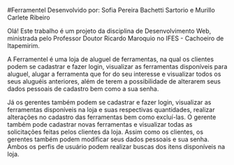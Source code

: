 #Ferramentel
Desenvolvido por: Sofia Pereira Bachetti Sartorio e Murillo Carlete Ribeiro


Olá! Este trabalho é um projeto da disciplina de Desenvolvimento Web, ministrada pelo Professor Doutor Ricardo Maroquio no IFES - Cachoeiro de Itapemirim.

A Ferramentel é uma loja de aluguel de ferramentas, na qual os clientes podem se cadastrar e fazer login, visualizar as ferramentas disponíveis para aluguel, alugar a ferramenta que for do seu interesse e visualizar todos os seus aluguéis anteriores, além de terem a possibilidade de alterarem seus dados pessoais de cadastro bem como a sua senha.

Já os gerentes também podem se cadastrar e fazer login, visualizar as ferramentas disponíveis na loja e suas respectivas quantidades, realizar alterações no cadastro das ferramentas bem como excluí-las. O gerente também pode cadastrar novas ferramentas e visualizar todas as solicitações feitas pelos clientes da loja. Assim como os clientes, os gerentes também podem modificar seus dados pessoais e sua senha. Ambos os perfis de usuário podem realizar buscas dos itens disponíveis na loja.
